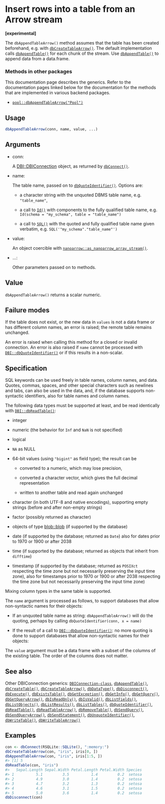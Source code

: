 # Insert rows into a table from an Arrow stream

**\[experimental\]**

The `dbAppendTableArrow()` method assumes that the table has been
created beforehand, e.g. with
[`dbCreateTableArrow()`](https://dbi.r-dbi.org/dev/reference/dbCreateTableArrow.md).
The default implementation calls
[`dbAppendTable()`](https://dbi.r-dbi.org/dev/reference/dbAppendTable.md)
for each chunk of the stream. Use
[`dbAppendTable()`](https://dbi.r-dbi.org/dev/reference/dbAppendTable.md)
to append data from a data.frame.

### Methods in other packages

This documentation page describes the generics. Refer to the
documentation pages linked below for the documentation for the methods
that are implemented in various backend packages.

- [`pool::dbAppendTableArrow("Pool")`](http://rstudio.github.io/pool/reference/DBI-wrap.md)

## Usage

``` r
dbAppendTableArrow(conn, name, value, ...)
```

## Arguments

- conn:

  A
  [DBI::DBIConnection](https://dbi.r-dbi.org/dev/reference/DBIConnection-class.md)
  object, as returned by
  [`dbConnect()`](https://dbi.r-dbi.org/dev/reference/dbConnect.md).

- name:

  The table name, passed on to
  [`dbQuoteIdentifier()`](https://dbi.r-dbi.org/dev/reference/dbQuoteIdentifier.md).
  Options are:

  - a character string with the unquoted DBMS table name, e.g.
    `"table_name"`,

  - a call to [`Id()`](https://dbi.r-dbi.org/dev/reference/Id.md) with
    components to the fully qualified table name, e.g.
    `Id(schema = "my_schema", table = "table_name")`

  - a call to [`SQL()`](https://dbi.r-dbi.org/dev/reference/SQL.md) with
    the quoted and fully qualified table name given verbatim, e.g.
    `SQL('"my_schema"."table_name"')`

- value:

  An object coercible with
  [`nanoarrow::as_nanoarrow_array_stream()`](https://arrow.apache.org/nanoarrow/latest/r/reference/as_nanoarrow_array_stream.html).

- ...:

  Other parameters passed on to methods.

## Value

`dbAppendTableArrow()` returns a scalar numeric.

## Failure modes

If the table does not exist, or the new data in `values` is not a data
frame or has different column names, an error is raised; the remote
table remains unchanged.

An error is raised when calling this method for a closed or invalid
connection. An error is also raised if `name` cannot be processed with
[`DBI::dbQuoteIdentifier()`](https://dbi.r-dbi.org/dev/reference/dbQuoteIdentifier.md)
or if this results in a non-scalar.

## Specification

SQL keywords can be used freely in table names, column names, and data.
Quotes, commas, spaces, and other special characters such as newlines
and tabs, can also be used in the data, and, if the database supports
non-syntactic identifiers, also for table names and column names.

The following data types must be supported at least, and be read
identically with
[`DBI::dbReadTable()`](https://dbi.r-dbi.org/dev/reference/dbReadTable.md):

- integer

- numeric (the behavior for `Inf` and `NaN` is not specified)

- logical

- `NA` as NULL

- 64-bit values (using `"bigint"` as field type); the result can be

  - converted to a numeric, which may lose precision,

  - converted a character vector, which gives the full decimal
    representation

  - written to another table and read again unchanged

- character (in both UTF-8 and native encodings), supporting empty
  strings (before and after non-empty strings)

- factor (possibly returned as character)

- objects of type
  [blob::blob](https://blob.tidyverse.org/reference/blob.html) (if
  supported by the database)

- date (if supported by the database; returned as `Date`) also for dates
  prior to 1970 or 1900 or after 2038

- time (if supported by the database; returned as objects that inherit
  from `difftime`)

- timestamp (if supported by the database; returned as `POSIXct`
  respecting the time zone but not necessarily preserving the input time
  zone), also for timestamps prior to 1970 or 1900 or after 2038
  respecting the time zone but not necessarily preserving the input time
  zone)

Mixing column types in the same table is supported.

The `name` argument is processed as follows, to support databases that
allow non-syntactic names for their objects:

- If an unquoted table name as string: `dbAppendTableArrow()` will do
  the quoting, perhaps by calling `dbQuoteIdentifier(conn, x = name)`

- If the result of a call to
  [`DBI::dbQuoteIdentifier()`](https://dbi.r-dbi.org/dev/reference/dbQuoteIdentifier.md):
  no more quoting is done to support databases that allow non-syntactic
  names for their objects:

The `value` argument must be a data frame with a subset of the columns
of the existing table. The order of the columns does not matter.

## See also

Other DBIConnection generics:
[`DBIConnection-class`](https://dbi.r-dbi.org/dev/reference/DBIConnection-class.md),
[`dbAppendTable()`](https://dbi.r-dbi.org/dev/reference/dbAppendTable.md),
[`dbCreateTable()`](https://dbi.r-dbi.org/dev/reference/dbCreateTable.md),
[`dbCreateTableArrow()`](https://dbi.r-dbi.org/dev/reference/dbCreateTableArrow.md),
[`dbDataType()`](https://dbi.r-dbi.org/dev/reference/dbDataType.md),
[`dbDisconnect()`](https://dbi.r-dbi.org/dev/reference/dbDisconnect.md),
[`dbExecute()`](https://dbi.r-dbi.org/dev/reference/dbExecute.md),
[`dbExistsTable()`](https://dbi.r-dbi.org/dev/reference/dbExistsTable.md),
[`dbGetException()`](https://dbi.r-dbi.org/dev/reference/dbGetException.md),
[`dbGetInfo()`](https://dbi.r-dbi.org/dev/reference/dbGetInfo.md),
[`dbGetQuery()`](https://dbi.r-dbi.org/dev/reference/dbGetQuery.md),
[`dbGetQueryArrow()`](https://dbi.r-dbi.org/dev/reference/dbGetQueryArrow.md),
[`dbIsReadOnly()`](https://dbi.r-dbi.org/dev/reference/dbIsReadOnly.md),
[`dbIsValid()`](https://dbi.r-dbi.org/dev/reference/dbIsValid.md),
[`dbListFields()`](https://dbi.r-dbi.org/dev/reference/dbListFields.md),
[`dbListObjects()`](https://dbi.r-dbi.org/dev/reference/dbListObjects.md),
[`dbListResults()`](https://dbi.r-dbi.org/dev/reference/dbListResults.md),
[`dbListTables()`](https://dbi.r-dbi.org/dev/reference/dbListTables.md),
[`dbQuoteIdentifier()`](https://dbi.r-dbi.org/dev/reference/dbQuoteIdentifier.md),
[`dbReadTable()`](https://dbi.r-dbi.org/dev/reference/dbReadTable.md),
[`dbReadTableArrow()`](https://dbi.r-dbi.org/dev/reference/dbReadTableArrow.md),
[`dbRemoveTable()`](https://dbi.r-dbi.org/dev/reference/dbRemoveTable.md),
[`dbSendQuery()`](https://dbi.r-dbi.org/dev/reference/dbSendQuery.md),
[`dbSendQueryArrow()`](https://dbi.r-dbi.org/dev/reference/dbSendQueryArrow.md),
[`dbSendStatement()`](https://dbi.r-dbi.org/dev/reference/dbSendStatement.md),
[`dbUnquoteIdentifier()`](https://dbi.r-dbi.org/dev/reference/dbUnquoteIdentifier.md),
[`dbWriteTable()`](https://dbi.r-dbi.org/dev/reference/dbWriteTable.md),
[`dbWriteTableArrow()`](https://dbi.r-dbi.org/dev/reference/dbWriteTableArrow.md)

## Examples

``` r
con <- dbConnect(RSQLite::SQLite(), ":memory:")
dbCreateTableArrow(con, "iris", iris[0, ])
dbAppendTableArrow(con, "iris", iris[1:5, ])
#> [1] 5
dbReadTable(con, "iris")
#>   Sepal.Length Sepal.Width Petal.Length Petal.Width Species
#> 1          5.1         3.5          1.4         0.2  setosa
#> 2          4.9         3.0          1.4         0.2  setosa
#> 3          4.7         3.2          1.3         0.2  setosa
#> 4          4.6         3.1          1.5         0.2  setosa
#> 5          5.0         3.6          1.4         0.2  setosa
dbDisconnect(con)
```
